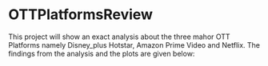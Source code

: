 # OTTPlatformsReview
This project will show an exact analysis about the three mahor OTT Platforms namely Disney_plus Hotstar, Amazon Prime Video and Netflix. The findings from the analysis and the plots are given below:
